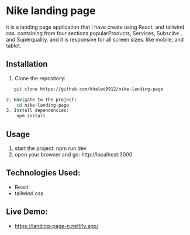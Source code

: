 # Nike landing page 
it is a landing page application that I have create using React, and tailwind css. containing from four sections popularProducts, Services, Subscibe , and Superquality. and it is responsive for all screen sizes. like mobile, and tablet.

## Installation 
1. Clone the repository:
```bash
   git clone https://github.com/khaled9912/nike-landing-page

2. Navigate to the project:
    cd nike-landing-page
3. Install dependencies:
    npm install
```
## Usage 
1. start the project:
    npm run dev
2. open your browser and go:
    http://localhost:3000

## Technologies Used:
- React
- tailwind css


## Live Demo:
  -   https://landing-page-n.netlify.app/

